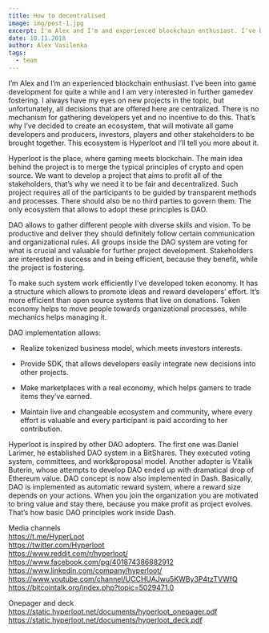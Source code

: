 ```yaml
---
title: How to decentralised
image: img/post-1.jpg
excerpt: I'm Alex and I'm and experienced blockchain enthusiast. I've been into game development for quite a while and I am very interested in further gamedev fostering.
date: 10.11.2018
author: Alex Vasilenka
tags:
  - team
---
```


I’m Alex and I’m an experienced blockchain enthusiast. I’ve been into game development for quite a while and I am very interested in further gamedev fostering. I always have my eyes on new projects in the topic, but unfortunately, all decisions that are offered here are centralized. There is no mechanism for gathering developers yet and no incentive to do this. That’s why I’ve decided to create an ecosystem, that will motivate all game developers and producers, investors, players and other stakeholders to be brought together. This ecosystem is Hyperloot and I’ll tell you more about it.

Hyperloot is the place, where gaming meets blockchain. The main idea behind the project is to merge the typical principles of crypto and open source. We want to develop a project that aims to profit all of the stakeholders, that’s why we need it to be fair and decentralized. Such project requires all of the participants to be guided by transparent methods and processes. There should also be no third parties to govern them. The only ecosystem that allows to adopt these principles is DAO.

DAO allows to gather different people with diverse skills and vision. To be productive and deliver they should definitely follow certain communication and organizational rules. All groups inside the DAO system are voting for what is crucial and valuable for further project development. Stakeholders are interested in success and in being efficient, because they benefit, while the project is fostering.

To make such system work efficiently I’ve developed token economy. It has a structure which allows to promote ideas and reward developers’ effort. It’s more efficient than open source systems that live on donations. Token economy helps to move people towards organizational processes, while mechanics helps managing it.

DAO implementation allows:

* Realize tokenized business model, which meets investors interests.

* Provide SDK, that allows developers easily integrate new decisions into other projects.

* Make marketplaces with a real economy, which helps gamers to trade items they’ve earned.

* Maintain live and changeable ecosystem and community, where every effort is valuable and every participant is paid according to her contribution.

Hyperloot is inspired by other DAO adopters. The first one was Daniel Larimer, he established DAO system in a BitShares. They executed voting system, committees, and work&proposal model. Another adopter is Vitalik Buterin, whose attempts to develop DAO ended up with dramatical drop of Ethereum value. DAO concept is now also implemented in Dash. Basically, DAO is implemented as automatic reward system, where a reward size depends on your actions. When you join the organization you are motivated to bring value and stay there, because you make profit as project evolves. That’s how basic DAO principles work inside Dash.

Media channels</br>
https://t.me/HyperLoot</br>
https://twitter.com/Hyperloot</br>
https://www.reddit.com/r/hyperloot/</br>
https://www.facebook.com/pg/401874386882912</br>
https://www.linkedin.com/company/hyperloot/</br>
https://www.youtube.com/channel/UCCHUAJwu5KWBy3P4tzTVWfQ</br>
https://bitcointalk.org/index.php?topic=5029471.0</br>

Onepager and deck</br>
https://static.hyperloot.net/documents/hyperloot_onepager.pdf</br>
https://static.hyperloot.net/documents/hyperloot_deck.pdf
